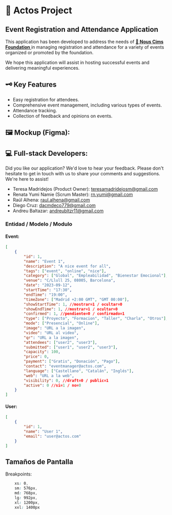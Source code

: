 # 📅 Actos Project

## Event Registration and Attendance Application

This application has been developed to address the needs of <a href='https://www.nouscims.com/' target='_blank'>🔗 **Nous Cims Foundation** </a> in managing registration and attendance for a variety of events organized or promoted by the foundation.

We hope this application will assist in hosting successful events and delivering meaningful experiences.

## 🗝️ Key Features
- Easy registration for attendees.
- Comprehensive event management, including various types of events.
- Attendance tracking.
- Collection of feedback and opinions on events.

## 🖼️ Mockup (Figma):

## 💻 Full-stack Developers:
Did you like our application? We'd love to hear your feedback. Please don't hesitate to get in touch with us to share your comments and suggestions. We're here to assist!

- Teresa Madridejos (Product Owner): teresamadridejosm@gmail.com
- Renata Yumi Namie (Scrum Master): rn.yumi@gmail.com
- Raúl Alhena: raul.alhena@gmail.com
- Diego Cruz: dacmdeco779@gmail.com
- Andreu Baltazar: andreubltzr11@gmail.com

### Entidad / Modelo / Modulo

#### Event:

```JSON
[
    {
        "id": 1,
        "name": "Event 1",
        "description": "A nice event for all",
        "tags": ["event", "online", "nice"],
        "category": ["Global", "Empleabilidad", "Bienestar Emocional"],
        "venue": "C/Llull 25, 08005, Barcelona",
        "date": "2023-09-12",
        "startTime": "17:30",
        "endTime": "19:00",
        "timeZone": ["Madrid +2:00 GMT", "GMT 00:00"],
        "showStartTime": 1, //mostrar=1 / ocultar=0
        "showEndTime": 1, //mostrar=1 / ocultar=0
        "confirmed": 1, //pendiente=0 / confirmado=1
        "type": ["Proyecto", "Formacion", "Taller", "Charla", "Otros"],
        "mode": ["Presencial", "Online"],
        "image": "URL a la imagen",
        "video": "URL al video",
        "qr": "URL a la imagen",
        "attendees": ["user2", "user3"],
        "submitted": ["user1", "user2", "user3"],
        "capacity": 100,
        "price": 0,
        "payment": ["Gratis", "Donación", "Pago"],
        "contact": "eventmanager@actos.com",
        "language": ["Castellano", "Catalán", "Inglés"],
        "web": "URL a la web",
        "visibility": 0, //draft=0 / public=1
        "active": 0 //si=1 / no=0 
    }
]
```

#### User:

```JSON
[
    {
        "id": 1,
        "name": "User 1",
        "email": "user@actos.com"
    }
]
```

## Tamaños de Pantalla

Breakpoints:
```CSS
    xs: 0,
    sm: 576px,
    md: 768px,
    lg: 992px,
    xl: 1200px,
    xxl: 1400px
```
